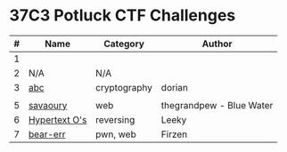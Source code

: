 # 37C3 Potluck CTF Challenges

| **#** | **Name** | **Category** | **Author** |
|-------|----------|--------------|------------|
| 1     |          |              | |
| 2     | N/A      | N/A          | | 
| 3     | [abc](challenge-03/)      | cryptography | dorian |
|       |          |              | |
| 5     | [savaoury](challenge-05/)         | web             | thegrandpew - Blue Water |
| 6      | [Hypertext O's](challenge-06/)          | reversing             | Leeky |
| 7      | [bear-err](challenge-07/) | pwn, web | Firzen |
